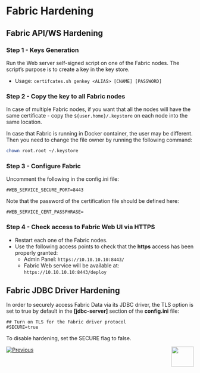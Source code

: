 # Fabric Hardening

## Fabric API/WS Hardening 

### Step 1 - Keys Generation

Run the Web server self-signed script on one of the Fabric nodes. The script’s purpose is to create a key in the key store. 

* Usage: ```certifcates.sh genkey <ALIAS> [CNAME] [PASSWORD]```

### Step 2 - Copy the key to all Fabric nodes

In case of multiple Fabric nodes, if you want that all the nodes will have the same certificate - copy the `${user.home}/.keystore` on each node into the same location.

In case that Fabric is running in Docker container, the user may be different. Then you need to change the file owner by running the following command:

~~~bash
chown root.root ~/.keystore
~~~

### Step 3 - Configure Fabric 

Uncomment the following in the config.ini file:

~~~
#WEB_SERVICE_SECURE_PORT=8443
~~~

Note that the password of the certification file should be defined here:

~~~
#WEB_SERVICE_CERT_PASSPHRASE=
~~~


### Step 4 - Check access to Fabric Web UI via HTTPS

- Restart each one of the Fabric nodes.
- Use the following access points to check that the **https** access has been properly granted: 
  - Admin Panel: ``` https://10.10.10.10:8443/ ```
  - Fabric Web service will be available at: ``` https://10.10.10.10:8443/deploy ```

## Fabric JDBC Driver Hardening

In order to securely access Fabric Data via its JDBC driver, the TLS option is set to true by default in the **[jdbc-server]** section of the **config.ini** file:

```
## Turn on TLS for the Fabric driver protocol
#SECURE=true
```
To disable hardening, set the SECURE flag to false.



[![Previous](/articles/images/Previous.png)](/articles/99_fabric_infras/devops/02_fabric_environments.md)[<img align="right" width="60" height="54" src="/articles/images/Next.png">](/articles/99_fabric_infras/devops/04_cassandra_hardening.md)
